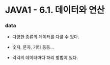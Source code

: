 # JAVA1 - 6.1. 데이터와 연산

### data

- 다양한 종류의 데이터를 다룰 수 있다.

- 숫자, 문자, 기타 등등...
- 각각의 데이터마다 처리 방법이 있다.